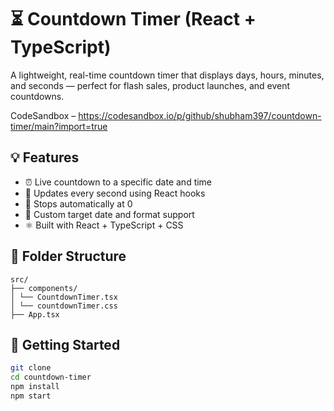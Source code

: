 # ⏳ Countdown Timer (React + TypeScript)

A lightweight, real-time countdown timer that displays days, hours, minutes, and seconds — perfect for flash sales, product launches, and event countdowns.

CodeSandbox – https://codesandbox.io/p/github/shubham397/countdown-timer/main?import=true

## 💡 Features

- ⏰ Live countdown to a specific date and time
- 🧠 Updates every second using React hooks
- 🛑 Stops automatically at 0
- 🧩 Custom target date and format support
- ⚛️ Built with React + TypeScript + CSS

## 📁 Folder Structure

```
src/
├── components/
│ └── CountdownTimer.tsx
│ └── countdownTimer.css
├── App.tsx

```

## 🚀 Getting Started

```bash
git clone
cd countdown-timer
npm install
npm start
```
